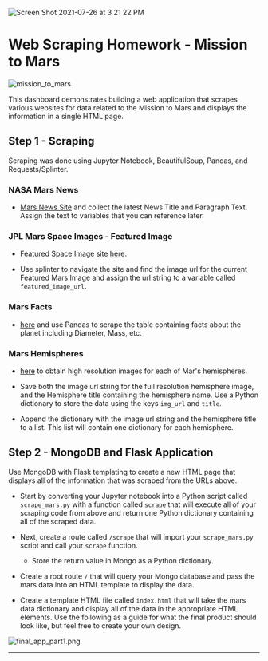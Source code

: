 ![Screen Shot 2021-07-26 at 3 21 22 PM](https://user-images.githubusercontent.com/76749991/127046433-6370e8f2-b58d-4c02-a7e4-440f7f8a85a8.png)
# Web Scraping Homework - Mission to Mars

![mission_to_mars](Images/mission_to_mars.png)

This dashboard demonstrates building a web application that scrapes various websites for data related to the Mission to Mars and displays the information in a single HTML page. 

## Step 1 - Scraping

Scraping was done using Jupyter Notebook, BeautifulSoup, Pandas, and Requests/Splinter.

### NASA Mars News

* [Mars News Site](https://redplanetscience.com/) and collect the latest News Title and Paragraph Text. Assign the text to variables that you can reference later.

### JPL Mars Space Images - Featured Image

* Featured Space Image site [here](https://spaceimages-mars.com).

* Use splinter to navigate the site and find the image url for the current Featured Mars Image and assign the url string to a variable called `featured_image_url`.

### Mars Facts

* [here](https://galaxyfacts-mars.com) and use Pandas to scrape the table containing facts about the planet including Diameter, Mass, etc.

### Mars Hemispheres

* [here](https://marshemispheres.com/) to obtain high resolution images for each of Mar's hemispheres.

* Save both the image url string for the full resolution hemisphere image, and the Hemisphere title containing the hemisphere name. Use a Python dictionary to store the data using the keys `img_url` and `title`.

* Append the dictionary with the image url string and the hemisphere title to a list. This list will contain one dictionary for each hemisphere.

## Step 2 - MongoDB and Flask Application

Use MongoDB with Flask templating to create a new HTML page that displays all of the information that was scraped from the URLs above.

* Start by converting your Jupyter notebook into a Python script called `scrape_mars.py` with a function called `scrape` that will execute all of your scraping code from above and return one Python dictionary containing all of the scraped data.

* Next, create a route called `/scrape` that will import your `scrape_mars.py` script and call your `scrape` function.

  * Store the return value in Mongo as a Python dictionary.

* Create a root route `/` that will query your Mongo database and pass the mars data into an HTML template to display the data.

* Create a template HTML file called `index.html` that will take the mars data dictionary and display all of the data in the appropriate HTML elements. Use the following as a guide for what the final product should look like, but feel free to create your own design.

![final_app_part1.png](Images/final_app.png)

- - -
